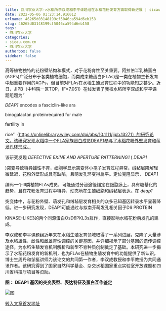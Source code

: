 ```yaml
---
title: 四川农业大学->水稻所李双成和李平课题组在水稻花粉发育方面取得新进展 | sicau.com.cn
date: 2022-05-06 01:23:14.916012
urlname: 46265d03148199cf5046ca594d6eb158
slug: 46265d03148199cf5046ca594d6eb158
tags: 
- 四川农业大学
categories:
- sicau.com.cn
- 四川农业大学
authorbox: false
sidebar: false
---
```

高等植物独特的花粉壁结构和模式，对于花粉育性至关重要。阿拉伯半乳糖蛋白(AGPs)广泛分布于各类植物细胞，而类成束糖蛋白(FLAs)是一类在植物生长发育中起重要作用的AGPs，但目前对FLAs在水稻生殖发育过程中的功能知之甚少。近日，JIPB（中科院一区TOP，IF=7.061）在线发表了我校水稻所李双成和李平课题组题为“

_DEAP1_ encodes a fasciclin-like ara
<!--more-->
binogalactan proteinrequired for male

fertility in

rice”（https://onlinelibrary.wiley.com/doi/abs/10.1111/jipb.13271）的研究论文。该研究发现水稻中一个FLA家族蛋白成员DEAP1参与了水稻花粉外壁发育和萌发孔环形成。

该研究发现 _DEFECTIVE EXINE AND APERTURE PATTERNING1_ ( _DEAP1_

)突变导致特异雄性不育，细胞学显示突变体小孢子发育过程异常，绒毡层降解轻微延迟，花粉外壁形成具有缺陷，且萌发孔环变得扁平。定位克隆显示， _DEAP1_

编码一个III类植物FLAs成员，可能通过分泌途径锚定在细胞膜上，具有糖基化的趋势，且在花粉发育过程中特异、动态地在生殖细胞和绒毡层表达。在 _deap1_

突变体中，与花粉外壁、萌发孔和绒毡层发育相关的众多已知基因转录水平显著降低。进一步研究发现，DEAP1可能通过与拟南芥萌发孔相关因子D6 PROTEIN

KINASE-LIKE3的两个同源蛋白OsD6PKL3s互作，直接影响水稻花粉萌发孔的建成。

李双成和李平课题组近年来在水稻生殖发育领域取得了一系列进展，克隆了大量涉及水稻雄性、雌性和雌雄育性调控的关键基因，并详细揭示了部分基因的遗传调控途径，为水稻生殖发育机制解析和新型不育种质创制奠定了基础。本研究进一步揭示了水稻花粉发育的新机制，也为FLAs在植物生殖发育中的功能提供了新认识。博士生周丹和邹挺讲师为该论文的共同第一作者，李双成教授和李平教授为共同通讯作者。该研究得到了国家自然科学基金、杂交水稻国家重点实验室开放课题和四川省科技厅项目等资助。

**图：** **DEAP1** **基因的突变表型、表达特征及蛋白互作鉴定**

![图](https://news.sicau.edu.cn/__local/A/86/27/AEE6ACF58A0BC7FF3B100E4300F_3AE5F3FE_44CE2.jpg)

[转入文章首发地址](https://news.sicau.edu.cn/info/1078/67638.htm)